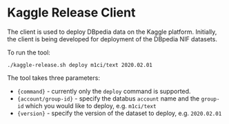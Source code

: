 # Kaggle Release Client


The client is used to deploy DBpedia data on the Kaggle platform.
Initially, the client is being developed for deployment of the DBpedia NIF datasets.

To run the tool:

``./kaggle-release.sh deploy m1ci/text 2020.02.01``

The tool takes three parameters:

- ``{command}`` - currently only the `deploy` command is supported.
- ``{account/group-id}`` - specify the databus `account` name and the `group-id` which you would like to deploy, e.g. `m1ci/text`  
- ``{version}`` - specify the version of the dataset to deploy, e.g. `2020.02.01`

